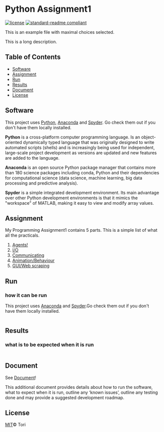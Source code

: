 # Python Assignment1

[![license](https://img.shields.io/github/license/:user/:repo.svg)](LICENSE)
[![standard-readme compliant](https://img.shields.io/badge/readme%20style-standard-brightgreen.svg?style=flat-square)](https://github.com/RichardLitt/standard-readme)

This is an example file with maximal choices selected.

This is a long description.

## Table of Contents

- [Software](#software)
- [Assignment](#assignment)
- [Run](#run)
- [Results](#results)
- [Document](#document)
- [License](#license)

## Software

This project uses [Python](https://www.python.org), [Anaconda](https://www.anaconda.com) and [Spyder](https://www.spyder-ide.org). Go check them out if you don't have them locally installed.

**Python** is a cross-platform computer programming language. Is an object-oriented dynamically typed language that was originally designed to write automated scripts (shells) and is increasingly being used for independent, large-scale project development as versions are updated and new features are added to the language.

**Anaconda** is an open source Python package manager that contains more than 180 science packages including conda, Python and their dependencies for computational science (data science, machine learning, big data processing and predictive analysis).

**Spyder** is a simple integrated development environment. Its main advantage over other Python development environments is that it mimics the "workspace" of MATLAB, making it easy to view and modify array values.

## Assignment

My Programming Assignment1 contains 5 parts. This is a simple list of what all the practicals. 

1. [Agents!](https://github.com/hahatori/Agents)
2. [I/O](https://github.com/hahatori/IO)
3. [Communicating](https://github.com/hahatori/Communicating)
4. [Animation/Behaviour](https://github.com/hahatori/Animation)
5. [GUI/Web scraping](GUI/)

## Run

### how it can be run

This project uses [Anaconda]() and [Spyder]().Go check them out if you don't have them locally installed.

```ABC
```

## Results

### what is to be expected when it is run

```
```

## Document

See [Document](Document)!

This additional document provides details about how to run the software, what to expect when it is run, outline any ‘known issues’, outline any testing done and may provide a suggested development roadmap.

## License

[MIT](https://github.com/angular/angular.js/blob/master/LICENSE)© Tori
